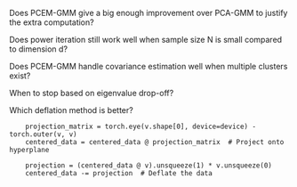 Does PCEM-GMM give a big enough improvement over PCA-GMM to justify the extra computation?

Does power iteration still work well when sample size N is small compared to dimension d?

Does PCEM-GMM handle covariance estimation well when multiple clusters exist?

When to stop based on eigenvalue drop-off?

Which deflation method is better?
```
    projection_matrix = torch.eye(v.shape[0], device=device) - torch.outer(v, v)
    centered_data = centered_data @ projection_matrix  # Project onto hyperplane
```
```
    projection = (centered_data @ v).unsqueeze(1) * v.unsqueeze(0)
    centered_data -= projection  # Deflate the data
```
